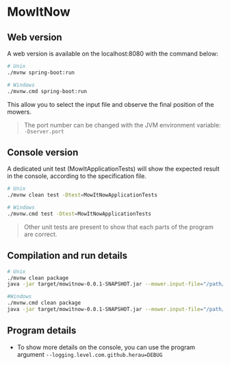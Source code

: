# MowItNow

## Web version

A web version is available on the localhost:8080 with the command below: 

```bash
# Unix
./mvnw spring-boot:run

# Windows
./mvnw.cmd spring-boot:run
```

This allow you to select the input file and observe the final position of the mowers.

> The port number can be changed with the JVM environment variable: `-Dserver.port` 

## Console version

A dedicated unit test (MowItApplicationTests) will show the expected result in the console, according to the specification file.

```bash
# Unix
./mvnw clean test -Dtest=MowItNowApplicationTests

# Windows
./mvnw.cmd test -Dtest=MowItNowApplicationTests
```

> Other unit tests are present to show that each parts of the program are correct.

## Compilation and run details

```bash
# Unix
./mvnw clean package
java -jar target/mowitnow-0.0.1-SNAPSHOT.jar --mower.input-file="/path/to/instructions.txt"

#Windows
./mvnw.cmd clean package
java -jar target/mowitnow-0.0.1-SNAPSHOT.jar --mower.input-file="/path/to/instructions.txt"
```

## Program details

* To show more details on the console, you can use the program argument 
`--logging.level.com.github.herau=DEBUG`